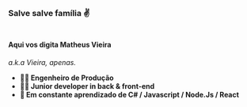 ### Salve salve família :v:

#

#### Aqui vos digita Matheus Vieira
_a.k.a Vieira, apenas._


- **:man_student: Engenheiro de Produção**
- **:technologist: Junior developer in back & front-end**
- **:open_book: Em constante aprendizado de C# / Javascript / Node.Js / React**


<!--
**VieiraTabareu/VieiraTabareu** is a ✨ _special_ ✨ repository because its `README.md` (this file) appears on your GitHub profile.

Here are some ideas to get you started:

- 🔭 I’m currently working on ...
- 🌱 I’m currently learning ...
- 👯 I’m looking to collaborate on ...
- 🤔 I’m looking for help with ...
- 💬 Ask me about ...
- 📫 How to reach me: ...
- 😄 Pronouns: ...
- ⚡ Fun fact: ...
-->

